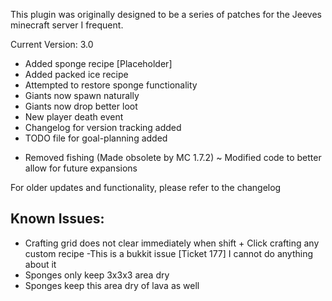 This plugin was originally designed to be a series of patches for the Jeeves
minecraft server I frequent.


Current Version: 3.0
+ Added sponge recipe [Placeholder]
+ Added packed ice recipe
+ Attempted to restore sponge functionality
+ Giants now spawn naturally
+ Giants now drop better loot
+ New player death event
+ Changelog for version tracking added
+ TODO file for goal-planning added
- Removed fishing (Made obsolete by MC 1.7.2)
~ Modified code to better allow for future expansions

For older updates and functionality, please refer to the changelog

Known Issues:
-------------
 - Crafting grid does not clear immediately when shift + Click crafting any custom recipe
	-This is a bukkit issue [Ticket 177] I cannot do anything about it
 - Sponges only keep 3x3x3 area dry
 - Sponges keep this area dry of lava as well
 